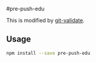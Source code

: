 #pre-push-edu

This is modified by [git-validate](https://github.com/nlf/git-validate).

## Usage

```bash
npm install --save pre-push-edu
```

